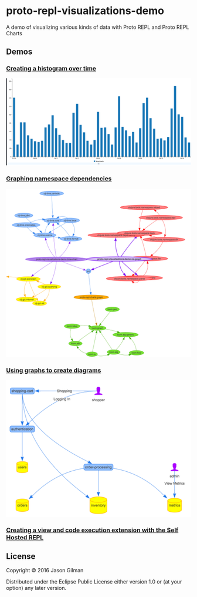 # proto-repl-visualizations-demo

A demo of visualizing various kinds of data with Proto REPL and Proto REPL Charts

## Demos

### [Creating a histogram over time](https://github.com/jasongilman/proto-repl-visualizations-demo/blob/master/src/proto_repl_visualizations_demo/time_chart.clj)

![timechart](https://github.com/jasongilman/proto-repl-visualizations-demo/raw/master/images/timechart.png)

### [Graphing namespace dependencies](https://github.com/jasongilman/proto-repl-visualizations-demo/blob/master/src/proto_repl_visualizations_demo/ns_graph.clj)

![Namespace Graph](https://github.com/jasongilman/proto-repl-visualizations-demo/raw/master/images/ns_graph.png)

### [Using graphs to create diagrams](https://github.com/jasongilman/proto-repl-visualizations-demo/blob/master/src/proto_repl_visualizations_demo/diagramming.clj)

![diagramming](https://github.com/jasongilman/proto-repl-visualizations-demo/raw/master/images/diagramming.png)

### [Creating a view and code execution extension with the Self Hosted REPL](https://github.com/jasongilman/proto-repl-visualizations-demo/blob/master/src/proto_repl_visualizations_demo/self_hosted_visual_ext.cljs)







## License

Copyright © 2016 Jason Gilman

Distributed under the Eclipse Public License either version 1.0 or (at
your option) any later version.
